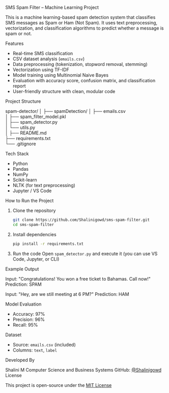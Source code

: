 SMS Spam Filter – Machine Learning Project

This is a machine learning-based spam detection system that classifies SMS messages as Spam or Ham (Not Spam). It uses text preprocessing, vectorization, and classification algorithms to predict whether a message is spam or not.

Features

* Real-time SMS classification
* CSV dataset analysis (`emails.csv`)
* Data preprocessing (tokenization, stopword removal, stemming)
* Vectorization using TF-IDF
* Model training using Multinomial Naive Bayes
* Evaluation with accuracy score, confusion matrix, and classification report
* User-friendly structure with clean, modular code

Project Structure

spam-detector/
│
├── spamDetection/
│   ├── emails.csv                 
│   ├── spam_filter_model.pkl      
│   ├── spam_detector.py           
│   └── utils.py                   
│
├── README.md                      
├── requirements.txt               
└── .gitignore                     

Tech Stack

* Python 
* Pandas
* NumPy
* Scikit-learn
* NLTK (for text preprocessing)
* Jupyter / VS Code

How to Run the Project

1. Clone the repository

   ```bash
   git clone https://github.com/Shalinigowd/sms-spam-filter.git
   cd sms-spam-filter
   ```

2. Install dependencies

   ```bash
   pip install -r requirements.txt
   ```

3. Run the code
   Open `spam_detector.py` and execute it (you can use VS Code, Jupyter, or CLI)

Example Output

Input: "Congratulations! You won a free ticket to Bahamas. Call now!"
Prediction: SPAM

Input: "Hey, are we still meeting at 6 PM?"
Prediction: HAM

Model Evaluation

* Accuracy: 97%
* Precision: 96%
* Recall: 95%

Dataset

* Source: `emails.csv` (included)
* Columns: `text`, `label`

Developed By

Shalini M
Computer Science and Business Systems
GitHub: [@Shalinigowd](https://github.com/Shalinigowd)
License

This project is open-source under the [MIT License](LICENSE)
